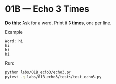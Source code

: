 # 01B — Echo 3 Times
**Do this:** Ask for a word. Print it **3 times**, one per line.

Example:
```
Word: hi
hi
hi
hi
```
Run:
```bash
python labs/01B_echo3/echo3.py
pytest -q labs/01B_echo3/tests/test_echo3.py
```
